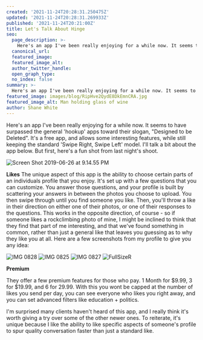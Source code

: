 ```yaml
---
created: '2021-11-24T20:28:31.250475Z'
updated: '2021-11-24T20:28:31.269933Z'
published: '2021-11-24T20:21:00Z'
title: Let's Talk About Hinge
seo:
  page_description: >-
    Here's an app I've been really enjoying for a while now. It seems to have surpassed the general 'hookup' apps toward their slogan, "Designed to be Deleted". It's a free app, and allows some interesting features, while still keeping the standard 'Swipe Right, Swipe Left' model. I'll talk a bit about the app below. But first, here's a fun shot from last night's shoot.
  canonical_url:
  featured_image:
  featured_image_alt:
  author_twitter_handle:
  open_graph_type:
  no_index: false
summary: >-
  Here's an app I've been really enjoying for a while now. It seems to have surpassed the general 'hookup' apps toward their slogan, "Designed to be Deleted". It's a free app, and allows some interesting features, while still keeping the standard 'Swipe Right, Swipe Left' model. I'll talk a bit ...
featured_image: images/blog/RipHve2QydE8DkEmnCRA.jpg
featured_image_alt: Man holding glass of wine
author: Shane White
---
```


<p>Here's an app I've been really enjoying for a while now. It seems to have surpassed the general 'hookup' apps toward their slogan, "Designed to be Deleted". It's a free app, and allows some interesting features, while still keeping the standard 'Swipe Right, Swipe Left' model. I'll talk a bit about the app below. But first, here's a fun shot from last night's shoot.</p>
<p><img src="https://images.ctfassets.net/9e33rgnm1y4m/2kgRFOesqTiK033TkWfqtx/50b98379f30c07f60fe824cc72965644/Screen_Shot_2019-06-26_at_9.14.55_PM.png" alt="Screen Shot 2019-06-26 at 9.14.55 PM" /></p>
<p><strong>Likes</strong><span>&nbsp;</span>The unique aspect of this app is the ability to choose certain parts of an individuals profile that you enjoy. It's set up with a few questions that you can customize. You answer those questions, and your profile is built by scattering your answers in between the photos you choose to upload. You then swipe through until you find someone you like. Then, you'll throw a like in their direction on either one of their photos, or one of their responses to the questions. This works in the opposite direction, of course - so if someone likes a rockclimbing photo of mine, I might be inclined to think that they find that part of me interesting, and that we've found something in common, rather than just a general like that leaves you guessing as to why they like you at all. Here are a few screenshots from my profile to give you any idea:</p>
<p><img src="https://images.ctfassets.net/9e33rgnm1y4m/3Vfjkg48ndIoFX0Dlz8yjr/c116ba90e0ac66ac14d61c343813113f/IMG_0828.jpg" alt="IMG 0828" /><span>&nbsp;</span><img src="https://images.ctfassets.net/9e33rgnm1y4m/6ysQWOowxbBMRZk7QFgwVe/63b9bd373c53b8cb36be3a939a090ab5/IMG_0825.jpg" alt="IMG 0825" /><span>&nbsp;</span><img src="https://images.ctfassets.net/9e33rgnm1y4m/1FXRW47ku97nGGh8JSl4E1/dec21ab041ecd066e8c6028beb74b041/IMG_0827.png" alt="IMG 0827" /><span>&nbsp;</span><img src="https://images.ctfassets.net/9e33rgnm1y4m/1lLV57J2y3H22DU5f0l664/8626a4fe3462eea607f7fdb35e10ed45/FullSizeR.jpg" alt="FullSizeR" /></p>
<p><strong>Premium</strong></p>
<p>They offer a few premium features for those who pay. 1 Month for $9.99, 3 for $19.99, and 6 for 29.99. With this you wont be capped at the number of likes you send per day, you can see everyone who likes you right away, and you can set advanced filters like education + politics.</p>
<p>I'm surprised many clients haven't heard of this app, and I really think it's worth giving a try over some of the other newer ones. To reiterate, it's unique because I like the ability to like specific aspects of someone's profile to spur quality conversation faster than just a standard like.</p>
